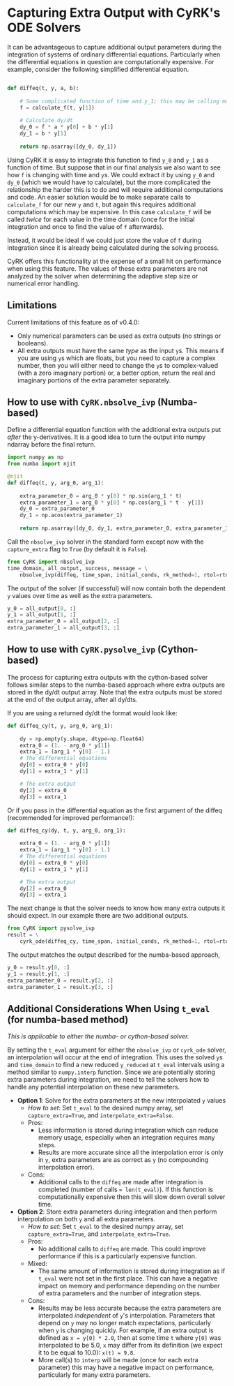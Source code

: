 # Capturing Extra Output with CyRK's ODE Solvers

It can be advantageous to capture additional output parameters during the integration of systems of ordinary differential equations.
Particularly when the differential equations in question are computationally expensive. For example, consider the following simplified differential equation.

```python

def diffeq(t, y, a, b):
    
    # Some complicated function of time and y_1; this may be calling many other inner functions.
    f = calculate_f(t, y[1])
    
    # Calculate dy/dt
    dy_0 = f * a * y[0] + b * y[1]
    dy_1 = b * y[1] 
    
    return np.asarray([dy_0, dy_1])
```

Using CyRK it is easy to integrate this function to find `y_0` and `y_1` as a function of time.
But suppose that in our final analysis we also want to see how `f` is changing with time and `y`s. We could extract it by using `y_0` and `dy_0` (which we would have to calculate), 
but the more complicated the relationship the harder this is to do and will require additional computations and code.
An easier solution would be to make separate calls to `calculate_f` for our new `y` and `t`, but again this requires additional computations which may be expensive.
In this case `calculate_f` will be called _twice_ for each value in the time domain (once for the initial integration and once to find the value of `f` afterwards). 

Instead, it would be ideal if we could just store the value of `f` during integration since it is already being calculated during the solving process.

CyRK offers this functionality at the expense of a small hit on performance when using this feature.
The values of these extra parameters are not analyzed by the solver when determining the adaptive step size or numerical error handling.

## Limitations

Current limitations of this feature as of v0.4.0:
- Only numerical parameters can be used as extra outputs (no strings or booleans).
- All extra outputs must have the same _type_ as the input `y`s. This means if you are using `y`s which are floats, but you need to capture a complex number, 
then you will either need to change the `y`s to complex-valued (with a zero imaginary portion) or, a better option, return the real and imaginary portions of the extra parameter separately.

## How to use with `CyRK.nbsolve_ivp` (Numba-based)

Define a differential equation function with the additional extra outputs put _after_ the y-derivatives.
It is a good idea to turn the output into numpy ndarray before the final return.

```python
import numpy as np
from numba import njit

@njit
def diffeq(t, y, arg_0, arg_1):
    
    extra_parameter_0 = arg_0 * y[0] * np.sin(arg_1 * t)
    extra_parameter_1 = arg_0 * y[0] * np.cos(arg_1 * t - y[1])
    dy_0 = extra_parameter_0
    dy_1 = np.acos(extra_parameter_1)
    
    return np.asarray([dy_0, dy_1, extra_parameter_0, extra_parameter_1], dtype=y.dtype)
```

Call the `nbsolve_ivp` solver in the standard form except now with the `capture_extra` flag to `True` (by default it is `False`).

```python
from CyRK import nbsolve_ivp
time_domain, all_output, success, message = \
    nbsolve_ivp(diffeq, time_span, initial_conds, rk_method=1, rtol=rtol, atol=atol, capture_extra=True)
```

The output of the solver (if successful) will now contain both the dependent `y` values over time as well as the extra parameters.

```python
y_0 = all_output[0, :]
y_1 = all_output[1, :]
extra_parameter_0 = all_output[2, :]
extra_parameter_1 = all_output[3, :]
```

## How to use with `CyRK.pysolve_ivp` (Cython-based)

The process for capturing extra outputs with the cython-based solver follows similar steps to the numba-based approach where extra outputs are stored in the dy/dt output array.
Note that the extra outputs must be stored at the end of the output array, after all dy/dts.

If you are using a returned dy/dt the format would look like:

```python
def diffeq_cy(t, y, arg_0, arg_1):
    
    dy = np.empty(y.shape, dtype=np.float64)
    extra_0 = (1. - arg_0 * y[1])
    extra_1 = (arg_1 * y[0] - 1.)
    # The differential equations
    dy[0] = extra_0 * y[0]
    dy[1] = extra_1 * y[1]

    # The extra output
    dy[2] = extra_0
    dy[3] = extra_1
```

Or if you pass in the differential equation as the first argument of the diffeq (recommended for improved performance!):

```python
def diffeq_cy(dy, t, y, arg_0, arg_1):
    
    extra_0 = (1. - arg_0 * y[1])
    extra_1 = (arg_1 * y[0] - 1.)
    # The differential equations
    dy[0] = extra_0 * y[0]
    dy[1] = extra_1 * y[1]

    # The extra output
    dy[2] = extra_0
    dy[3] = extra_1
```

The next change is that the solver needs to know how many extra outputs it should expect. In our example there are two additional outputs.

```python
from CyRK import pysolve_ivp
result = \
    cyrk_ode(diffeq_cy, time_span, initial_conds, rk_method=1, rtol=rtol, atol=atol, num_extra=2)
```

The output matches the output described for the numba-based approach,

```python
y_0 = result.y[0, :]
y_1 = result.y[1, :]
extra_parameter_0 = result.y[2, :]
extra_parameter_1 = result.y[3, :]
```


## Additional Considerations When Using `t_eval` (for numba-based method)

_This is applicable to either the numba- or cython-based solver._

By setting the `t_eval` argument for either the `nbsolve_ivp` or `cyrk_ode` solver, an interpolation will occur at the end of integration.
This uses the solved `y`s and `time_domain` to find a new reduced `y_reduced` at `t_eval` intervals using a method similar to `numpy.interp` function. 
Since we are potentially storing extra parameters during integration, we need to tell the solvers how to handle any potential interpolation on these new parameters.

- **Option 1**: Solve for the extra parameters at the new interpolated `y` values
  - _How to set_: Set `t_eval` to the desired numpy array, set `capture_extra=True`, and `interpolate_extra=False`.
  - Pros:
    - Less information is stored during integration which can reduce memory usage, especially when an integration requires many steps.
    - Results are more accurate since all the interpolation error is only in `y`, extra parameters are as correct as `y` (no compounding interpolation error).
  - Cons:
    - Additional calls to the `diffeq` are made after integration is completed (number of calls `= len(t_eval)`). If this function is computationally expensive then this will slow down overall solver time.
- **Option 2**: Store extra parameters during integration and then perform interpolation on both `y` and all extra parameters.
  - _How to set_: Set `t_eval` to the desired numpy array, set `capture_extra=True`, and `interpolate_extra=True`.
  - Pros:
    - No additional calls to `diffeq` are made. This could improve performance if this is a particularly expensive function.
  - Mixed:
    - The same amount of information is stored during integration as if `t_eval` were not set in the first place. This can have a negative impact on memory and performance depending on the number of extra parameters and the number of integration steps.
  - Cons:
    - Results may be less accurate because the extra parameters are interpolated _independent_ of `y`'s interpolation. Parameters that depend on `y` may no longer match expectations, particularly when `y` is changing quickly. For example, if an extra output is defined as `x = y[0] * 2.0`, then at some time `t` where `y[0]` was interpolated to be 5.0, `x` may differ from its definition (we expect it to be equal to 10.0): `x(t) = 9.8`.
    - More call(s) to `interp` will be made (once for each extra parameter) this may have a negative impact on performance, particularly for many extra parameters.
